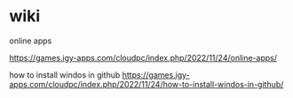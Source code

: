 # wiki

online apps

https://games.igy-apps.com/cloudpc/index.php/2022/11/24/online-apps/   


how to install windos in github
https://games.igy-apps.com/cloudpc/index.php/2022/11/24/how-to-install-windos-in-github/

